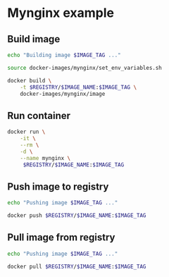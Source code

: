 # Mynginx example

## Build image

~~~bash
echo "Building image $IMAGE_TAG ..."

source docker-images/mynginx/set_env_variables.sh

docker build \
    -t $REGISTRY/$IMAGE_NAME:$IMAGE_TAG \
    docker-images/mynginx/image
~~~

## Run container 

~~~bash
docker run \
    -it \
    --rm \
    -d \
    --name mynginx \
     $REGISTRY/$IMAGE_NAME:$IMAGE_TAG
~~~

## Push image to registry

~~~bash
echo "Pushing image $IMAGE_TAG ..."

docker push $REGISTRY/$IMAGE_NAME:$IMAGE_TAG 
~~~

## Pull image from registry

~~~bash
echo "Pushing image $IMAGE_TAG ..."

docker pull $REGISTRY/$IMAGE_NAME:$IMAGE_TAG 
~~~

